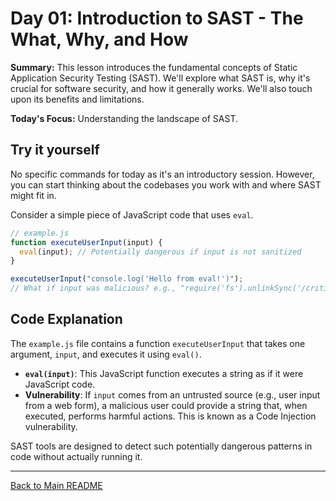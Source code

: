 # Day 01: Introduction to SAST - The What, Why, and How

**Summary:** This lesson introduces the fundamental concepts of Static Application Security Testing (SAST). We'll explore what SAST is, why it's crucial for software security, and how it generally works. We'll also touch upon its benefits and limitations.

**Today's Focus:** Understanding the landscape of SAST.

## Try it yourself

No specific commands for today as it's an introductory session. However, you can start thinking about the codebases you work with and where SAST might fit in.

Consider a simple piece of JavaScript code that uses `eval`.

```javascript
// example.js
function executeUserInput(input) {
  eval(input); // Potentially dangerous if input is not sanitized
}

executeUserInput("console.log('Hello from eval!')");
// What if input was malicious? e.g., "require('fs').unlinkSync('/critical/file')"
```

## Code Explanation

The `example.js` file contains a function `executeUserInput` that takes one argument, `input`, and executes it using `eval()`.

*   **`eval(input)`**: This JavaScript function executes a string as if it were JavaScript code.
*   **Vulnerability**: If `input` comes from an untrusted source (e.g., user input from a web form), a malicious user could provide a string that, when executed, performs harmful actions. This is known as a Code Injection vulnerability.

SAST tools are designed to detect such potentially dangerous patterns in code without actually running it.

---
[Back to Main README](../README.md)
